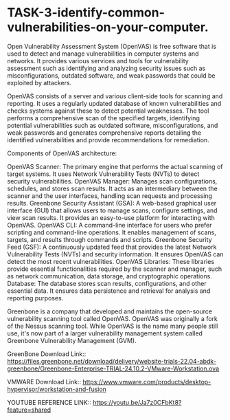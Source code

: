 # TASK-3-identify-common-vulnerabilities-on-your-computer.
Open Vulnerability Assessment System (OpenVAS) is free software that is used to detect and manage vulnerabilities in computer systems and networks. It provides various services and tools for vulnerability assessment such as identifying and analyzing security issues such as misconfigurations, outdated software, and weak passwords that could be exploited by attackers.

OpenVAS consists of a server and various client-side tools for scanning and reporting. It uses a regularly updated database of known vulnerabilities and checks systems against these to detect potential weaknesses. The tool performs a comprehensive scan of the specified targets, identifying potential vulnerabilities such as outdated software, misconfigurations, and weak passwords and generates comprehensive reports detailing the identified vulnerabilities and provide recommendations for remediation.

Components of OpenVAS architecture:

OpenVAS Scanner:
The primary engine that performs the actual scanning of target systems. It uses Network Vulnerability Tests (NVTs) to detect security vulnerabilities.
OpenVAS Manager:
Manages scan configurations, schedules, and stores scan results. It acts as an intermediary between the scanner and the user interfaces, handling scan requests and processing results.
Greenbone Security Assistant (GSA):
A web-based graphical user interface (GUI) that allows users to manage scans, configure settings, and view scan results. It provides an easy-to-use platform for interacting with OpenVAS.
OpenVAS CLI:
A command-line interface for users who prefer scripting and command-line operations. It enables management of scans, targets, and results through commands and scripts.
Greenbone Security Feed (GSF):
A continuously updated feed that provides the latest Network Vulnerability Tests (NVTs) and security information. It ensures OpenVAS can detect the most recent vulnerabilities.
OpenVAS Libraries:
These libraries provide essential functionalities required by the scanner and manager, such as network communication, data storage, and cryptographic operations.
Database:
The database stores scan results, configurations, and other essential data. It ensures data persistence and retrieval for analysis and reporting purposes.

Greenbone is a company that developed and maintains the open-source vulnerability scanning tool called OpenVAS. OpenVAS was originally a fork of the Nessus scanning tool. While OpenVAS is the name many people still use, it's now part of a larger vulnerability management system called Greenbone Vulnerability Management (GVM).

GreenBone Download Link::
   https://files.greenbone.net/download/delivery/website-trials-22.04-abdk-greenbone/Greenbone-Enterprise-TRIAL-24.10.2-VMware-Workstation.ova

   
VMWARE Download Link::
   https://www.vmware.com/products/desktop-hypervisor/workstation-and-fusion

YOUTUBE REFERENCE LINK::
   https://youtu.be/Ja7z0CFbKt8?feature=shared


